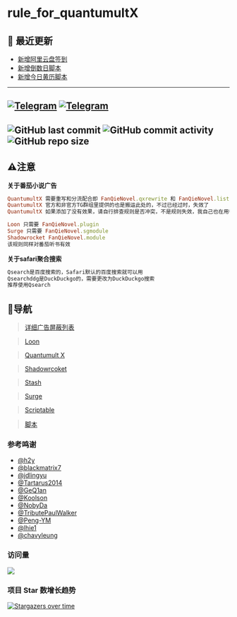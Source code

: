 # rule_for_quantumultX

## 📢 最近更新 
- [新增阿里云盘签到](https://github.com/zqzess/rule_for_quantumultX/tree/master/js/Mine/aDriveCheckIn)
- [新增倒数日脚本](https://github.com/zqzess/rule_for_quantumultX/tree/master/js/Mine/wnCalendar)
- [新增今日黄历脚本](https://github.com/zqzess/rule_for_quantumultX/tree/master/js/Mine/wnCalendar)

---
[![Telegram](https://img.shields.io/badge/Telegram-Channel-33A8E3)](https://t.me/zqzess_Channel)
[![Telegram](https://img.shields.io/badge/Telegram-Group-33A8E3)](https://t.me/+Pas9ik7B-RYyM2Q9)
---

![GitHub last commit](https://img.shields.io/github/last-commit/zqzess/rule_for_quantumultX)
![GitHub commit activity](https://img.shields.io/github/commit-activity/m/zqzess/rule_for_quantumultX)
![GitHub repo size](https://img.shields.io/github/repo-size/zqzess/rule_for_quantumultX)
-------
## ⚠️注意
**关于番茄小说广告**
```ruby
QuantumultX 需要重写和分流配合即 FanQieNovel.qxrewrite 和 FanQieNovel.list
QuantumultX 官方和非官方TG群组里提供的也是搬运此处的，不过已经过时，失效了
QuantumultX 如果添加了没有效果，请自行排查规则是否冲突，不是规则失效，我自己也在用番茄小说，失效会及时更新
```
```ruby
Loon 只需要 FanQieNovel.plugin
Surge 只需要 FanQieNovel.sgmodule
Shadowrocket FanQieNovel.module
该规则同样对番茄听书有效
```
**关于safari聚合搜索**
```ruby
Qsearch是百度搜索的，Safari默认的百度搜索就可以用
Qsearchddg是DuckDuckgo的，需要更改为DuckDuckgo搜索
推荐使用Qsearch
```
## 🧭导航
> [详细广告屏蔽列表](https://github.com/zqzess/rule_for_quantumultX/blob/master/AdBlockList.md)

> [Loon](https://github.com/zqzess/rule_for_quantumultX/tree/master/Loon)

> [Quantumult X](https://github.com/zqzess/rule_for_quantumultX/tree/master/QuantumultX)

> [Shadowrcoket](https://github.com/zqzess/rule_for_quantumultX/tree/master/Shadowrocket)

> [Stash](https://github.com/zqzess/rule_for_quantumultX/tree/master/Stash)

> [Surge](https://github.com/zqzess/rule_for_quantumultX/tree/master/Surge)

> [Scriptable](https://github.com/zqzess/rule_for_quantumultX/tree/master/Scriptable)

> [脚本](https://github.com/zqzess/rule_for_quantumultX/tree/master/js/Mine)

### 参考鸣谢
- [@h2y](https://github.com/h2y)
- [@blackmatrix7](https://github.com/blackmatrix7/ios_rule_script)
- [@jdlingyu](https://github.com/jdlingyu/ad-wars/blob/master/hosts)
- [@Tartarus2014](https://github.com/Tartarus2014/QuantumultX-Script)
- [@GeQ1an](https://github.com/GeQ1an/Rules/tree/master)
- [@Koolson](https://github.com/Koolson/Qure)
- [@NobyDa](https://github.com/NobyDa/Script)
- [@TributePaulWalker](https://github.com/TributePaulWalker/Profiles)
- [@Peng-YM](https://github.com/Peng-YM)
- [@lhie1](https://github.com/lhie1/Rules)
- [@chavyleung](https://github.com/chavyleung)

### 访问量

![](http://profile-counter.glitch.me/zqzess/count.svg)

### 项目 Star 数增长趋势

[![Stargazers over time](https://starchart.cc/zqzess/rule_for_quantumultX.svg)](https://starchart.cc/zqzess/rule_for_quantumultX)
